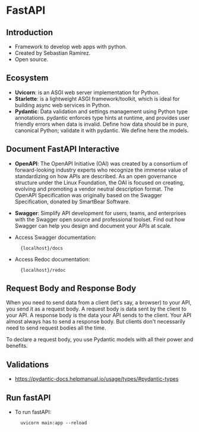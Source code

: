 # FastAPI

## Introduction
* Framework to develop web apps with python.
* Created by Sebastian Ramirez.
* Open source.

## Ecosystem
* **Uvicorn**: is an ASGI web server implementation for Python.
* **Starlette**: is a lightweight ASGI framework/toolkit, which is ideal for building async web services in Python.
* **Pydantic**: Data validation and settings management using Python type annotations. pydantic enforces type hints at runtime, and provides user friendly errors when data is invalid. Define how data should be in pure, canonical Python; validate it with pydantic. We define here the models.

## Document FastAPI Interactive
* **OpenAPI**: The OpenAPI Initiative (OAI) was created by a consortium of forward-looking industry experts who recognize the immense value of standardizing on how APIs are described. As an open governance structure under the Linux Foundation, the OAI is focused on creating, evolving and promoting a vendor neutral description format. The OpenAPI Specification was originally based on the Swagger Specification, donated by SmartBear Software.
* **Swagger**: Simplify API development for users, teams, and enterprises with the Swagger open source and professional toolset. Find out how Swagger can help you design and document your APIs at scale.  
* Access Swagger documentation:  

        {localhost}/docs  
* Access Redoc documentation:

        {localhost}/redoc

## Request Body and Response Body
When you need to send data from a client (let's say, a browser) to your API, you send it as a request body. A request body is data sent by the client to your API. A response body is the data your API sends to the client. Your API almost always has to send a response body. But clients don't necessarily need to send request bodies all the time.

To declare a request body, you use Pydantic models with all their power and benefits.

## Validations
* https://pydantic-docs.helpmanual.io/usage/types/#pydantic-types


## Run fastAPI
* To run fastAPI:  

        uvicorn main:app --reload

